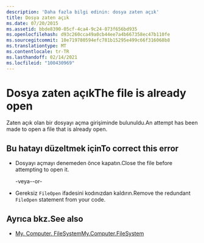 ```yaml
---
description: 'Daha fazla bilgi edinin: dosya zaten açık'
title: Dosya zaten açık
ms.date: 07/20/2015
ms.assetid: bbde8390-05cf-4ca4-9c24-073f656bd935
ms.openlocfilehash: d93c260cca49a0cb44ee7a4b667358ec47b110fe
ms.sourcegitcommit: 10e719780594efc781b15295e499c66f316068b8
ms.translationtype: MT
ms.contentlocale: tr-TR
ms.lasthandoff: 02/14/2021
ms.locfileid: "100430969"
---
```

# <a name="the-file-is-already-open"></a><span data-ttu-id="55f4b-103">Dosya zaten açık</span><span class="sxs-lookup"><span data-stu-id="55f4b-103">The file is already open</span></span>

<span data-ttu-id="55f4b-104">Zaten açık olan bir dosyayı açma girişiminde bulunuldu.</span><span class="sxs-lookup"><span data-stu-id="55f4b-104">An attempt has been made to open a file that is already open.</span></span>  
  
## <a name="to-correct-this-error"></a><span data-ttu-id="55f4b-105">Bu hatayı düzeltmek için</span><span class="sxs-lookup"><span data-stu-id="55f4b-105">To correct this error</span></span>  
  
- <span data-ttu-id="55f4b-106">Dosyayı açmayı denemeden önce kapatın.</span><span class="sxs-lookup"><span data-stu-id="55f4b-106">Close the file before attempting to open it.</span></span>  
  
     <span data-ttu-id="55f4b-107">-veya-</span><span class="sxs-lookup"><span data-stu-id="55f4b-107">-or-</span></span>  
  
- <span data-ttu-id="55f4b-108">Gereksiz `FileOpen` ifadesini kodınızdan kaldırın.</span><span class="sxs-lookup"><span data-stu-id="55f4b-108">Remove the redundant `FileOpen` statement from your code.</span></span>  
  
## <a name="see-also"></a><span data-ttu-id="55f4b-109">Ayrıca bkz.</span><span class="sxs-lookup"><span data-stu-id="55f4b-109">See also</span></span>

- [<span data-ttu-id="55f4b-110">My. Computer. FileSystem</span><span class="sxs-lookup"><span data-stu-id="55f4b-110">My.Computer.FileSystem</span></span>](xref:Microsoft.VisualBasic.FileIO.FileSystem)
